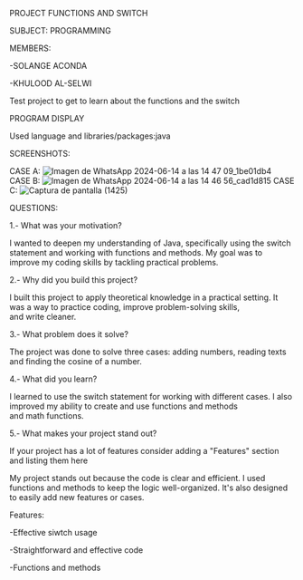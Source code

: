PROJECT FUNCTIONS AND SWITCH

SUBJECT: PROGRAMMING

MEMBERS:

-SOLANGE ACONDA

-KHULOOD AL-SELWI

Test project to get to learn about the functions and the switch

PROGRAM DISPLAY

Used language and libraries/packages:java

SCREENSHOTS:

CASE A:
![Imagen de WhatsApp 2024-06-14 a las 14 47 09_1be01db4](https://github.com/khulood2004/PROJECT1/assets/169868069/5651d2dc-9837-43d2-86c8-dcd4ef918878)
CASE B:
![Imagen de WhatsApp 2024-06-14 a las 14 46 56_cad1d815](https://github.com/khulood2004/PROJECT1/assets/169868069/9bac954a-490e-4421-ae3c-bb23110d22f5)
CASE C:
![Captura de pantalla (1425)](https://github.com/khulood2004/PROJECT1/assets/169868069/89250fbf-3bf3-43b8-b69c-901fb51388e3)

QUESTIONS: 

1.- What was your motivation?

I wanted to deepen my understanding of Java, specifically using the switch statement and working with functions and methods. My goal was to improve my coding skills by tackling practical problems.

2.- Why did you build this project? 

I built this project to apply theoretical knowledge in a practical setting. It was a way to practice coding, improve problem-solving skills, and write cleaner.

3.- What problem does it solve?

The project was done to solve three cases: adding numbers, reading texts and finding the cosine of a number.

4.- What did you learn?

I learned to use the switch statement  for working with different cases. I also improved my ability to create and use functions and methods and math functions.

5.- What makes your project stand out? 

If your project has a lot of features consider adding a "Features" section and listing them here 

My project stands out because the code is clear and efficient. I used functions and methods to keep the logic well-organized. It's also designed to easily add new features or cases.

Features: 

-Effective siwtch usage 

-Straightforward and effective code

-Functions and methods 

